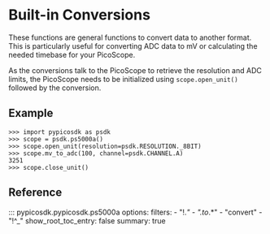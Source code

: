 # Built-in Conversions
<!-- Copyright (C) 2025-2025 Pico Technology Ltd. See LICENSE file for terms. -->
These functions are general functions to convert data to another format.
This is particularly useful for converting ADC data to mV or calculating
the needed timebase for your PicoScope.

As the conversions talk to the PicoScope to retrieve the resolution and ADC limits,
the PicoScope needs to be initialized using `scope.open_unit()` followed by the conversion.

## Example
```
>>> import pypicosdk as psdk
>>> scope = psdk.ps5000a()
>>> scope.open_unit(resolution=psdk.RESOLUTION._8BIT)
>>> scope.mv_to_adc(100, channel=psdk.CHANNEL.A)
3251
>>> scope.close_unit()
```

## Reference
::: pypicosdk.pypicosdk.ps5000a
    options:
        filters:
        - "!.*"
        - ".*_to_.*"
        - "convert"
        - "!^_"
        show_root_toc_entry: false
        summary: true